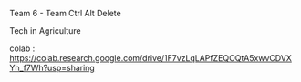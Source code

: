 Team 6 - Team Ctrl Alt Delete

Tech in Agriculture

colab : https://colab.research.google.com/drive/1F7vzLqLAPfZEQOQtA5xwvCDVXYh_f7Wh?usp=sharing
